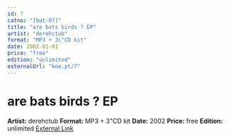 ```yaml
---
id: 7
catno: "[bat-07]"
title: "are bats birds ? EP"
artist: "derehctub"
format: "MP3 + 3\"CD kit"
date: 2002-01-01
price: "free"
edition: "unlimited"
externalUrl: "koe.pt/7"
---
```


# are bats birds ? EP

**Artist:** derehctub
**Format:** MP3 + 3"CD kit
**Date:** 2002
**Price:** free
**Edition:** unlimited
[External Link](koe.pt/7)
